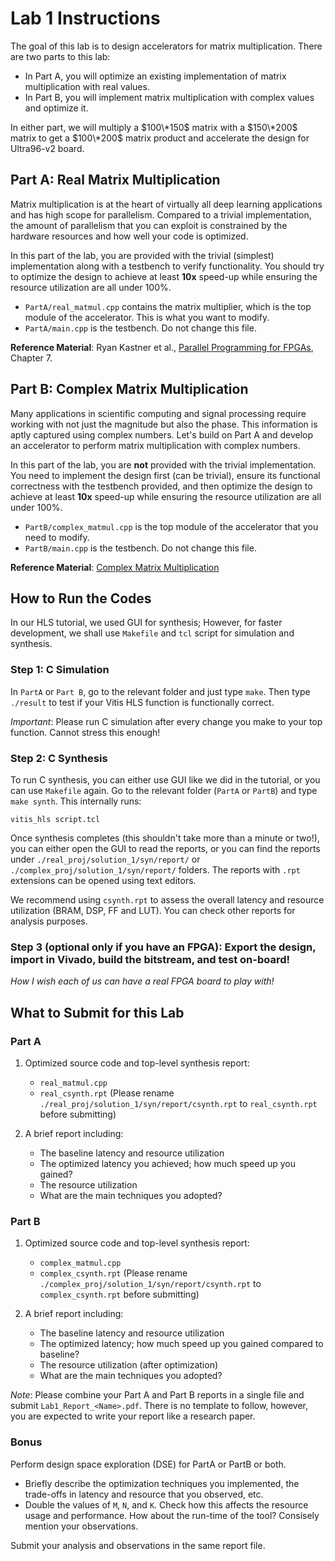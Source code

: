 # Lab 1 Instructions

The goal of this lab is to design accelerators for matrix multiplication. There are two parts to this lab:
- In Part A, you will optimize an existing implementation of matrix multiplication with real values. 
- In Part B, you will implement matrix multiplication with complex values and optimize it. 

In either part, we will multiply a $100\*150$ matrix with a $150\*200$ matrix to get a $100\*200$ matrix product and accelerate the design for Ultra96-v2 board.

## Part A: Real Matrix Multiplication
Matrix multiplication is at the heart of virtually all deep learning applications and has high scope for parallelism. Compared to a trivial implementation, the amount of parallelism that you can exploit is constrained by the hardware resources and how well your code is optimized. 

In this part of the lab, you are provided with the trivial (simplest) implementation along with a testbench to verify functionality. 
You should try to optimize the design to achieve at least **10x** speed-up while ensuring the resource utilization are all under 100%.
- `PartA/real_matmul.cpp` contains the matrix multiplier, which is the top module of the accelerator. This is what you want to modify.
- `PartA/main.cpp` is the testbench. Do not change this file.

**Reference Material**: Ryan Kastner et al., [Parallel Programming for FPGAs](https://github.com/KastnerRG/pp4fpgas/raw/gh-pages/main.pdf), Chapter 7.

## Part B: Complex Matrix Multiplication 
Many applications in scientific computing and signal processing require working with not just the magnitude but also the phase. This information is aptly captured using complex numbers. Let's build on Part A and develop an accelerator to perform matrix multiplication with complex numbers.

In this part of the lab, you are **not** provided with the trivial implementation. You need to implement the design first (can be trivial), ensure its functional correctness with the testbench provided, and then optimize the design to achieve at least **10x** speed-up while ensuring the resource utilization are all under 100%.
- `PartB/complex_matmul.cpp` is the top module of the accelerator that you need to modify.
- `PartB/main.cpp` is the testbench. Do not change this file.

**Reference Material**: [Complex Matrix Multiplication](https://mathworld.wolfram.com/ComplexMatrix.html)

## How to Run the Codes

In our HLS tutorial, we used GUI for synthesis; However, for faster development, we shall use `Makefile` and `tcl` script for simulation and synthesis.

### Step 1: C Simulation

In `PartA` or `Part B`, go to the relevant folder and just type `make`. Then type `./result` to test if your Vitis HLS function is functionally correct. 

*Important*: Please run C simulation after every change you make to your top function. Cannot stress this enough!

### Step 2: C Synthesis

To run C synthesis, you can either use GUI like we did in the tutorial, or you can use `Makefile` again. Go to the relevant folder (`PartA` or `PartB`) and type `make synth`. This internally runs:
```
vitis_hls script.tcl
```

Once synthesis completes (this shouldn't take more than a minute or two!), you can either open the GUI to read the reports, or you can find the reports under `./real_proj/solution_1/syn/report/` or `./complex_proj/solution_1/syn/report/` folders. The reports with `.rpt` extensions can be opened using text editors.

We recommend using `csynth.rpt` to assess the overall latency and resource utilization (BRAM, DSP, FF and LUT). You can check other reports for analysis purposes.

### Step 3 (optional only if you have an FPGA): Export the design, import in Vivado, build the bitstream, and test on-board!
*How I wish each of us can have a real FPGA board to play with!*

## What to Submit for this Lab

### Part A
1. Optimized source code and top-level synthesis report:
    - `real_matmul.cpp`
    - `real_csynth.rpt` (Please rename `./real_proj/solution_1/syn/report/csynth.rpt` to `real_csynth.rpt` before submitting)

2. A brief report including:
    - The baseline latency and resource utilization
    - The optimized latency you achieved; how much speed up you gained?
    - The resource utilization
    - What are the main techniques you adopted?

### Part B
1. Optimized source code and top-level synthesis report:
    - `complex_matmul.cpp`
    - `complex_csynth.rpt` (Please rename `./complex_proj/solution_1/syn/report/csynth.rpt` to `complex_csynth.rpt` before submitting)

2. A brief report including:
    - The baseline latency and resource utilization
    - The optimized latency; how much speed up you gained compared to baseline?
    - The resource utilization (after optimization)
    - What are the main techniques you adopted?

*Note*: Please combine your Part A and Part B reports in a single file and submit `Lab1_Report_<Name>.pdf`. There is no template to follow, however, you are expected to write your report like a research paper.

### Bonus 
Perform design space exploration (DSE) for PartA or PartB or both.
- Briefly describe the optimization techniques you implemented, the trade-offs in latency and resource that you observed, etc.
- Double the values of `M`, `N`, and `K`. Check how this affects the resource usage and performance. How about the run-time of the tool? Consisely mention your observations.

Submit your analysis and observations in the same report file.
